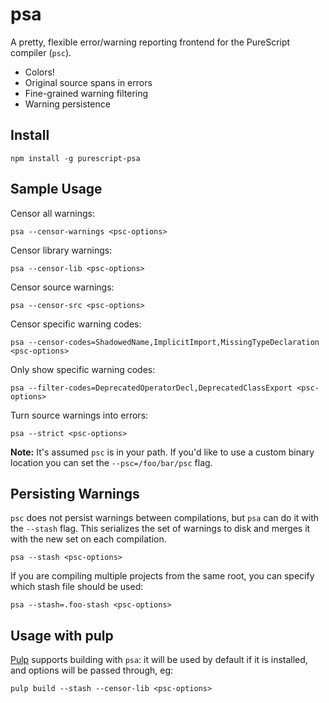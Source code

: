 psa
===

A pretty, flexible error/warning reporting frontend for the PureScript compiler
(`psc`).

* Colors!
* Original source spans in errors
* Fine-grained warning filtering
* Warning persistence

Install
-------

```
npm install -g purescript-psa
```

Sample Usage
------------

Censor all warnings:
```
psa --censor-warnings <psc-options>
```

Censor library warnings:
```
psa --censor-lib <psc-options>
```

Censor source warnings:
```
psa --censor-src <psc-options>
```

Censor specific warning codes:
```
psa --censor-codes=ShadowedName,ImplicitImport,MissingTypeDeclaration <psc-options>
```

Only show specific warning codes:
```
psa --filter-codes=DeprecatedOperatorDecl,DeprecatedClassExport <psc-options>
```

Turn source warnings into errors:
```
psa --strict <psc-options>
```

**Note:** It's assumed `psc` is in your path. If you'd like to use a custom
binary location you can set the `--psc=/foo/bar/psc` flag.

Persisting Warnings
-------------------

`psc` does not persist warnings between compilations, but `psa` can do it with
the `--stash` flag. This serializes the set of warnings to disk and merges it
with the new set on each compilation.

```
psa --stash <psc-options>
```

If you are compiling multiple projects from the same root, you can specify
which stash file should be used:

```
psa --stash=.foo-stash <psc-options>
```

Usage with pulp
---------------

[Pulp](https://github.com/bodil/pulp) supports building with `psa`: it will be used by default if it is installed, and options will be passed through, eg:

```
pulp build --stash --censor-lib <psc-options>
```
